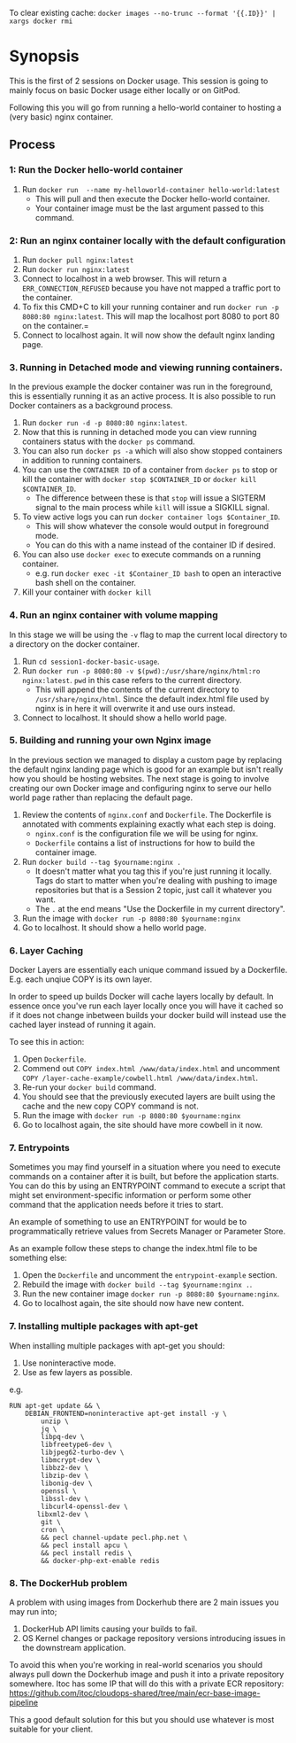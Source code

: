 To clear existing cache: `docker images --no-trunc --format '{{.ID}}' | xargs docker rmi`

# Synopsis
This is the first of 2 sessions on Docker usage. This session is going to mainly focus on basic Docker usage either locally or on GitPod.

Following this you will go from running a hello-world container to hosting a (very basic) nginx container.

## Process

### 1: Run the Docker hello-world container

1. Run `docker run  --name my-helloworld-container hello-world:latest`
    - This will pull and then execute the Docker hello-world container.
    - Your container image must be the last argument passed to this command.

### 2: Run an nginx container locally with the default configuration

1. Run `docker pull nginx:latest`
2. Run `docker run nginx:latest`
3. Connect to localhost in a web browser. This will return a `ERR_CONNECTION_REFUSED` because you have not mapped a traffic port to the container.
4. To fix this CMD+C to kill your running container and run `docker run -p 8080:80 nginx:latest`. This will map the localhost port 8080 to port 80 on the container.=
5. Connect to localhost again. It will now show the default nginx landing page.

### 3. Running in Detached mode and viewing running containers.

In the previous example the docker container was run in the foreground, this is essentially running it as an active process. It is also possible to run Docker containers as a background process.

1. Run `docker run -d -p 8080:80 nginx:latest`.
2. Now that this is running in detached mode you can view running containers status with the `docker ps` command.
3. You can also run `docker ps -a` which will also show stopped containers in addition to running containers.
4. You can use the `CONTAINER ID` of a container from `docker ps` to stop or kill the container with `docker stop $CONTAINER_ID` or `docker kill $CONTAINER_ID`.
    - The difference between these is that `stop` will issue a SIGTERM signal to the main process while `kill` will issue a SIGKILL signal.
5. To view active logs you can run `docker container logs $Container_ID`.
    - This will show whatever the console would output in foreground mode.
    - You can do this with a name instead of the container ID if desired.
6. You can also use `docker exec` to execute commands on a running container.
    - e.g. run `docker exec -it $Container_ID bash` to open an interactive bash shell on the container.
7. Kill your container with `docker kill`

### 4. Run an nginx container with volume mapping

In this stage we will be using the `-v` flag to map the current local directory to a directory on the docker container.

1. Run `cd session1-docker-basic-usage`.
2. Run `docker run -p 8080:80 -v $(pwd):/usr/share/nginx/html:ro nginx:latest`. `pwd` in this case refers to the current directory.
    - This will append the contents of the current directory to `/usr/share/nginx/html`. Since the default index.html file used by nginx is in here it will overwrite it and use ours instead.
3. Connect to localhost. It should show a hello world page.

### 5. Building and running your own Nginx image

In the previous section we managed to display a custom page by replacing the default nginx landing page which is good for an example but isn't really how you should be hosting websites. The next stage is going to involve creating our own Docker image and configuring nginx to serve our hello world page rather than replacing the default page.

1. Review the contents of `nginx.conf` and `Dockerfile`. The Dockerfile is annotated with comments explaining exactly what each step is doing.
    - `nginx.conf` is the configuration file we will be using for nginx.
    - `Dockerfile` contains a list of instructions for how to build the container image.
2. Run `docker build --tag $yourname:nginx .`
    - It doesn't matter what you tag this if you're just running it locally. Tags do start to matter when you're dealing with pushing to image repositories but that is a Session 2 topic, just call it whatever you want.
    - The `.` at the end means "Use the Dockerfile in my current directory".
3. Run the image with `docker run -p 8080:80 $yourname:nginx`
4. Go to localhost. It should show a hello world page.

### 6. Layer Caching

Docker Layers are essentially each unique command issued by a Dockerfile. E.g. each unqiue COPY is its own layer.

In order to speed up builds Docker will cache layers locally by default. In essence once you've run each layer locally once you will have it cached so if it does not change inbetween builds your docker build will instead use the cached layer instead of running it again.

To see this in action:

1. Open `Dockerfile`.
2. Commend out `COPY index.html /www/data/index.html` and uncomment `COPY /layer-cache-example/cowbell.html /www/data/index.html`.
3. Re-run your `docker build` command.
4. You should see that the previously executed layers are built using the cache and the new copy COPY command is not.
5. Run the image with `docker run -p 8080:80 $yourname:nginx`
6. Go to localhost again, the site should have more cowbell in it now.

### 7. Entrypoints

Sometimes you may find yourself in a situation where you need to execute commands on a container after it is built, but before the application starts. You can do this by using an ENTRYPOINT command to execute a script that might set environment-specific information or perform some other command that the application needs before it tries to start.

An example of something to use an ENTRYPOINT for would be to programmatically retrieve values from Secrets Manager or Parameter Store.

As an example follow these steps to change the index.html file to be something else:

1. Open the `Dockerfile` and uncomment the `entrypoint-example` section.
2. Rebuild the image with `docker build --tag $yourname:nginx .`.
3. Run the new container image `docker run -p 8080:80 $yourname:nginx`.
4. Go to localhost again, the site should now have new content.

### 7. Installing multiple packages with apt-get

When installing multiple packages with apt-get you should:
1. Use noninteractive mode.
2. Use as few layers as possible.

e.g.

    RUN apt-get update && \
        DEBIAN_FRONTEND=noninteractive apt-get install -y \
            unzip \
            jq \
            libpq-dev \
            libfreetype6-dev \
            libjpeg62-turbo-dev \
            libmcrypt-dev \
            libbz2-dev \
            libzip-dev \
            libonig-dev \
            openssl \
            libssl-dev \
            libcurl4-openssl-dev \
           libxml2-dev \
            git \
            cron \
            && pecl channel-update pecl.php.net \
            && pecl install apcu \
            && pecl install redis \
            && docker-php-ext-enable redis

### 8. The DockerHub problem

A problem with using images from Dockerhub there are 2 main issues you may run into;

1. DockerHub API limits causing your builds to fail.
2. OS Kernel changes or package repository versions introducing issues in the downstream application.

To avoid this when you're working in real-world scenarios you should always pull down the Dockerhub image and push it into a private repository somewhere. Itoc has some IP that will do this with a private ECR repository: https://github.com/itoc/cloudops-shared/tree/main/ecr-base-image-pipeline

This a good default solution for this but you should use whatever is most suitable for your client.
